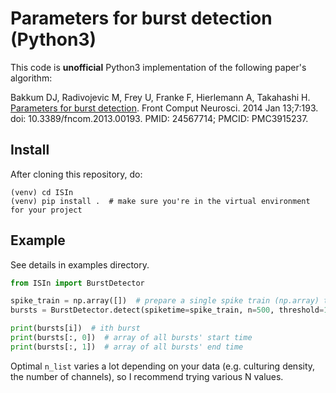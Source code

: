 # Parameters for burst detection (Python3)

This code is **unofficial** Python3 implementation of the following paper's algorithm:

Bakkum DJ, Radivojevic M, Frey U, Franke F, Hierlemann A, Takahashi H. [Parameters for burst detection](https://doi.org/10.3389/fncom.2013.00193). Front Comput Neurosci. 2014 Jan 13;7:193. doi: 10.3389/fncom.2013.00193. PMID: 24567714; PMCID: PMC3915237.

## Install
After cloning this repository, do:
```shell
(venv) cd ISIn
(venv) pip install .  # make sure you're in the virtual environment for your project
```

## Example
See details in examples directory.

```python
from ISIn import BurstDetector

spike_train = np.array([])  # prepare a single spike train (np.array) that combines all spikes from multiple channels
bursts = BurstDetector.detect(spiketime=spike_train, n=500, threshold=100)

print(bursts[i])  # ith burst
print(bursts[:, 0])  # array of all bursts' start time
print(bursts[:, 1])  # array of all bursts' end time
```

Optimal `n_list` varies a lot depending on your data (e.g. culturing density, the number of channels), so I recommend trying various N values.

